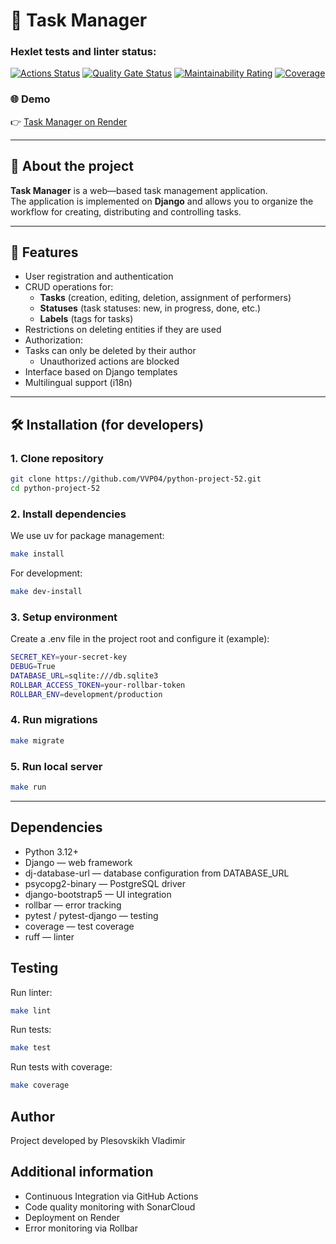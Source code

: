 # 📝 Task Manager

### Hexlet tests and linter status:
[![Actions Status](https://github.com/VVP04/python-project-52/actions/workflows/hexlet-check.yml/badge.svg)](https://github.com/VVP04/python-project-52/actions)
[![Quality Gate Status](https://sonarcloud.io/api/project_badges/measure?project=VVP04_python-project-52&metric=alert_status)](https://sonarcloud.io/summary/new_code?id=VVP04_python-project-52)
[![Maintainability Rating](https://sonarcloud.io/api/project_badges/measure?project=VVP04_python-project-52&metric=sqale_rating)](https://sonarcloud.io/summary/new_code?id=VVP04_python-project-52)
[![Coverage](https://sonarcloud.io/api/project_badges/measure?project=VVP04_python-project-52&metric=coverage)](https://sonarcloud.io/summary/new_code?id=VVP04_python-project-52)

### 🌐 Demo
👉 [Task Manager on Render](https://python-project-52-tae0.onrender.com)

---

## 📖 About the project

**Task Manager** is a web—based task management application.  
The application is implemented on **Django** and allows you to organize the workflow for creating, distributing and controlling tasks.

---

## 🚀 Features

- User registration and authentication  
- CRUD operations for:
  - **Tasks** (creation, editing, deletion, assignment of performers)  
  - **Statuses** (task statuses: new, in progress, done, etc.)
  - **Labels** (tags for tasks)  
- Restrictions on deleting entities if they are used  
- Authorization:
- Tasks can only be deleted by their author  
  - Unauthorized actions are blocked  
- Interface based on Django templates  
- Multilingual support (i18n) 

---

## 🛠 Installation (for developers)

### 1. Clone repository
```bash
git clone https://github.com/VVP04/python-project-52.git
cd python-project-52
```
### 2. Install dependencies
We use uv for package management:
```bash
make install
```
For development:
```bash
make dev-install
```
### 3. Setup environment
Create a .env file in the project root and configure it (example):
```bash
SECRET_KEY=your-secret-key
DEBUG=True
DATABASE_URL=sqlite:///db.sqlite3
ROLLBAR_ACCESS_TOKEN=your-rollbar-token
ROLLBAR_ENV=development/production
```
### 4. Run migrations
```bash
make migrate
```
### 5. Run local server
```bash
make run
```

---

## Dependencies
- Python 3.12+
- Django — web framework
- dj-database-url — database configuration from DATABASE_URL
- psycopg2-binary — PostgreSQL driver
- django-bootstrap5 — UI integration
- rollbar — error tracking
- pytest / pytest-django — testing
- coverage — test coverage
- ruff — linter

## Testing
Run linter:
```bash
make lint
```
Run tests:
```bash
make test
```
Run tests with coverage:
```bash
make coverage
```
## Author
Project developed by Plesovskikh Vladimir

## Additional information
- Continuous Integration via GitHub Actions
- Code quality monitoring with SonarCloud
- Deployment on Render
- Error monitoring via Rollbar